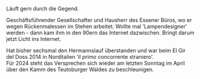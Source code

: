 Läuft gern durch die Gegend.

Geschäftsführender Gesellschafter und Hausherr des Essener Büros, wo er wegen Rückenmalessen im Stehen arbeitet. Wollte mal 'Lampendesigner' werden - dann kam ihm in den 90ern das Internet dazwischen. Bringt darum jetzt Licht ins Internet.

Hat bisher sechsmal den Hermannslauf überstanden und war beim El Gir del Doss 2014 in Norditalien 'il primo concorrente straniero'.<br>
Für 2024 steht das Versprechen sich wieder am letzten Sonntag im April über den Kamm des Teutoburger Waldes zu beschleunigen.

